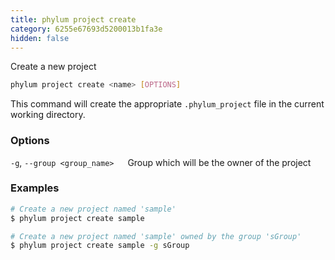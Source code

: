 ```yaml
---
title: phylum project create
category: 6255e67693d5200013b1fa3e
hidden: false
---
```

Create a new project
```sh
phylum project create <name> [OPTIONS]
```
This command will create the appropriate `.phylum_project` file in the current working directory.

### Options
`-g`, `--group <group_name>`
&emsp; Group which will be the owner of the project

### Examples
```sh
# Create a new project named 'sample'
$ phylum project create sample

# Create a new project named 'sample' owned by the group 'sGroup'
$ phylum project create sample -g sGroup
```
